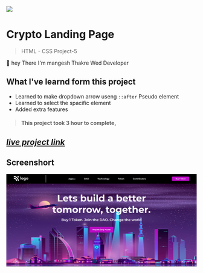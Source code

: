 ![](https://img.shields.io/badge/Live%20Project%205-Cryptog%20Landing%20Page-brightgreen)

# Crypto Landing Page 
> HTML - CSS Project-5

🙌 hey There I'm mangesh Thakre Wed Developer 
##  What I've learnd form this project 
 
 - Learned to make dropdown arrow useng `::after` Pseudo element
 -  Learned to select the spacific element
 - Added  extra features 

> #### This project took 3 hour to complete, 
 ##  _[live project link](https://full-stack-js-html-css-project-5.netlify.app "HTML-CSS_Project-4" )_

## Screenshort
![alt text](https://github.com/MangeshThakre/HTML-CSS-Project-5/blob/master/project-5.png?raw=true)
